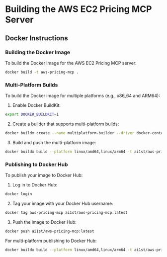 # Building the AWS EC2 Pricing MCP Server

## Docker Instructions

### Building the Docker Image

To build the Docker image for the AWS EC2 Pricing MCP server:

```bash
docker build -t aws-pricing-mcp .
```

### Multi-Platform Builds

To build the Docker image for multiple platforms (e.g., x86_64 and ARM64):

1. Enable Docker BuildKit:
```bash
export DOCKER_BUILDKIT=1
```

2. Create a builder that supports multi-platform builds:
```bash
docker buildx create --name multiplatform-builder --driver docker-container --use
```

3. Build and push the multi-platform image:
```bash
docker buildx build --platform linux/amd64,linux/arm64 -t ai1st/aws-pricing-mcp:latest --push .
```

### Publishing to Docker Hub

To publish your image to Docker Hub:

1. Log in to Docker Hub:
```bash
docker login
```

2. Tag your image with your Docker Hub username:
```bash
docker tag aws-pricing-mcp ai1st/aws-pricing-mcp:latest
```

3. Push the image to Docker Hub:
```bash
docker push ai1st/aws-pricing-mcp:latest
```

For multi-platform publishing to Docker Hub:
```bash
docker buildx build --platform linux/amd64,linux/arm64 -t ai1st/aws-pricing-mcp:latest --push .
```

